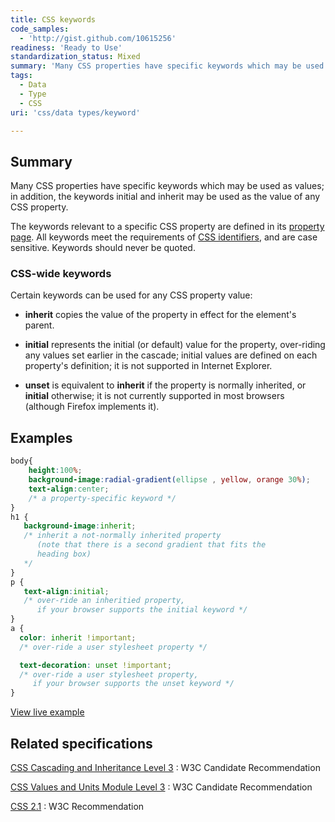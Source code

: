 ```yaml
---
title: CSS keywords
code_samples:
  - 'http://gist.github.com/10615256'
readiness: 'Ready to Use'
standardization_status: Mixed
summary: 'Many CSS properties have specific keywords which may be used as values; in addition, the keywords initial and inherit may be used as the value of any CSS property.'
tags:
  - Data
  - Type
  - CSS
uri: 'css/data types/keyword'

---
```

## <span>Summary</span>

Many CSS properties have specific keywords which may be used as values; in addition, the keywords initial and inherit may be used as the value of any CSS property.

 The keywords relevant to a specific CSS property are defined in its [property page](/css/properties). All keywords meet the requirements of [CSS identifiers](/css/data_types/custom_ident), and are case sensitive. Keywords should never be quoted.

### <span>CSS-wide keywords</span>

Certain keywords can be used for any CSS property value:

-   **inherit** copies the value of the property in effect for the element's parent.

-   **initial** represents the initial (or default) value for the property, over-riding any values set earlier in the cascade; initial values are defined on each property's definition; it is not supported in Internet Explorer.

-   **unset** is equivalent to **inherit** if the property is normally inherited, or **initial** otherwise; it is not currently supported in most browsers (although Firefox implements it).

## <span>Examples</span>

``` css
body{
    height:100%;
    background-image:radial-gradient(ellipse , yellow, orange 30%);
    text-align:center;
    /* a property-specific keyword */
}
h1 {
   background-image:inherit;
   /* inherit a not-normally inherited property
      (note that there is a second gradient that fits the
      heading box)
   */
}
p {
   text-align:initial;
   /* over-ride an inheritied property,
      if your browser supports the initial keyword */
}
a {
  color: inherit !important;
  /* over-ride a user stylesheet property */

  text-decoration: unset !important;
  /* over-ride a user stylesheet property,
     if your browser supports the unset keyword */
}
```

[View live example](http://code.webplatform.org/gist/10615256)

## <span>Related specifications</span>

[CSS Cascading and Inheritance Level 3](http://www.w3.org/TR/css3-cascade/#inherit-initial)
:   W3C Candidate Recommendation

[CSS Values and Units Module Level 3](http://www.w3.org/TR/css3-values/#keywords)
:   W3C Candidate Recommendation

[CSS 2.1](http://www.w3.org/TR/CSS21/cascade.html#value-def-inherit)
:   W3C Recommendation
